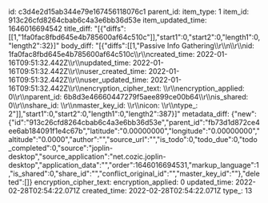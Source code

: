 id: c3d4e2d15ab344e79e167456118076c1
parent_id: 
item_type: 1
item_id: 913c26cfd8264cbab6c4a3e6bb36d53e
item_updated_time: 1646016694542
title_diff: "[{\"diffs\":[[1,\"1fa0fac8fbd645e4b785600af64c510c\"]],\"start1\":0,\"start2\":0,\"length1\":0,\"length2\":32}]"
body_diff: "[{\"diffs\":[[1,\"Passive Info Gathering\\\r\\\n\\\r\\\nid: 1fa0fac8fbd645e4b785600af64c510c\\\r\\\ncreated_time: 2022-01-16T09:51:32.442Z\\\r\\\nupdated_time: 2022-01-16T09:51:32.442Z\\\r\\\nuser_created_time: 2022-01-16T09:51:32.442Z\\\r\\\nuser_updated_time: 2022-01-16T09:51:32.442Z\\\r\\\nencryption_cipher_text: \\\r\\\nencryption_applied: 0\\\r\\\nparent_id: 6b8d3e46660447279f5aee899ce00b64\\\r\\\nis_shared: 0\\\r\\\nshare_id: \\\r\\\nmaster_key_id: \\\r\\\nicon: \\\r\\\ntype_: 2\"]],\"start1\":0,\"start2\":0,\"length1\":0,\"length2\":387}]"
metadata_diff: {"new":{"id":"913c26cfd8264cbab6c4a3e6bb36d53e","parent_id":"fb73d1d872ce4ee6ab184091f1e4c67b","latitude":"0.00000000","longitude":"0.00000000","altitude":"0.0000","author":"","source_url":"","is_todo":0,"todo_due":0,"todo_completed":0,"source":"joplin-desktop","source_application":"net.cozic.joplin-desktop","application_data":"","order":1646016694531,"markup_language":1,"is_shared":0,"share_id":"","conflict_original_id":"","master_key_id":""},"deleted":[]}
encryption_cipher_text: 
encryption_applied: 0
updated_time: 2022-02-28T02:54:22.071Z
created_time: 2022-02-28T02:54:22.071Z
type_: 13